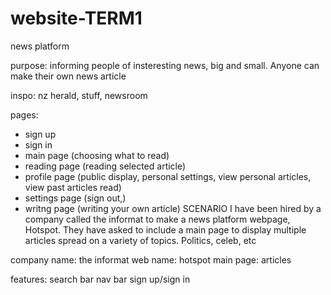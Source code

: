 # website-TERM1
news platform

purpose: informing people of insteresting news, big and small. Anyone can make their own news article

inspo:
nz herald, stuff, newsroom

pages:
- sign up
- sign in
- main page (choosing what to read)
- reading page (reading selected article)
- profile page (public display, personal settings, view personal articles, view past articles read)
- settings page (sign out,)
- writng page (writing your own article)
SCENARIO
I have been hired by a company called the informat to make a news platform webpage, Hotspot. They have asked to include a main page to display multiple articles spread on a variety of topics. Politics, celeb, etc

company name: the informat
web name: hotspot
main page: articles

features:
search bar
nav bar
sign up/sign in
